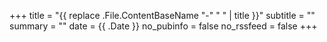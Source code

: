 +++
title = "{{ replace .File.ContentBaseName "-" " " | title }}"
subtitle = ""
summary = ""
date = {{ .Date }}
no_pubinfo = false
no_rssfeed = false
+++
